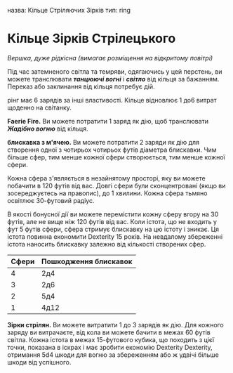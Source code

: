 назва: Кільце Стріляючих Зірків тип: ring

# Кільце Зірків Стрілецького
_Вершка, дуже рідкісна (вимагає розміщення на відкритому повітрі)_

Під час затемненого світла та темряви, одягаючись у цей перстень, ви можете транслювати **_танцюючі вогні_** і **_світло_** від кільця за бажанням. Переказ або заклинання від кільця потребує дій.

рінг має 6 зарядів за інші властивості. Кільце відновлює 1 до6 витрат щоденно на світанку.

**Faerie Fire.** Ви можете потратити 1 заряд як дію, щоб транслювати **_Жадібно вогню_** від кільця.

**блискавка з м'ячею.** Ви можете потратити 2 заряди як дію для створення одної з чотирьох чотирьох футів діаметра блискавки. Чим більше сфер, тим менше кожної сфери створюється, тим менше кожної сфери.

Кожна сфера з'являється в незайнятому просторі, яку ви можете побачити в 120 футів від вас. Довгі сфери були сконцентровані (якщо ви зосереджуєтесь на правопис), до 1 хвилини. Кожна сфера тьмяно освітлює 30-футовий радіус.

В якості бонусної дії ви можете перемістити кожну сферу вгору на 30 футів, але не вище ніж 120 футів від вас. Коли істота, що не входить у фут 5 футів сфери, сфера стримує блискавку на цю істоту і зникає. Ця істота повинна економити Dexterity 15 років. На невдалому збереженні істота наносить блискавку залежно від кількості створених сфер.

| Сфери | Пошкодження блискавок |
| ----- | --------------------- |
| 4     | 2д4                   |
| 3     | 2д6                   |
| 2     | 5д4                   |
| 1     | 4д12                  |

**Зірки стрілян.** Ви можете витратити 1 до 3 зарядів як дію. Для кожного заряду ви витрачаєте, від кола ви можете бачити в межах 60 футів світла. Кожна істота в межах 15-футового кубика, що походить з цієї точки, показана в іскрах і має зробити економію Dexterity Dexterity, отримання 5d4 шкоди для вогню за збереженням або ж удвічі більше шкоди від успішного.